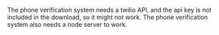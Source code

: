 The phone verification system needs a twilio API, and the api key is not included in the download, so it might not work. The phone verification system also needs a node server to work.
